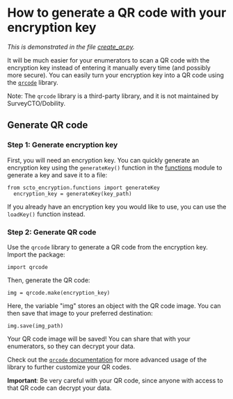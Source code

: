 # How to generate a QR code with your encryption key

*This is demonstrated in the file [create_qr.py](../source/create_qr.py).*

It will be much easier for your enumerators to scan a QR code with the encryption key instead of entering it manually every time (and possibly more secure). You can easily turn your encryption key into a QR code using the [`qrcode`](https://pypi.org/project/qrcode/) library.

Note: The `qrcode` library is a third-party library, and it is not maintained by SurveyCTO/Dobility.

## Generate QR code

### Step 1: Generate encryption key

First, you will need an encryption key. You can quickly generate an encryption key using the `generateKey()` function in the [functions](functions.md) module to generate a key and save it to a file:

```
from scto_encryption.functions import generateKey
  encryption_key = generateKey(key_path)
```

If you already have an encryption key you would like to use, you can use the `loadKey()` function instead.

### Step 2: Generate QR code

Use the `qrcode` library to generate a QR code from the encryption key. Import the package:

    import qrcode

Then, generate the QR code:

    img = qrcode.make(encryption_key)

Here, the variable "img" stores an object with the QR code image. You can then save that image to your preferred destination:

    img.save(img_path)

Your QR code image will be saved! You can share that with your enumerators, so they can decrypt your data.

Check out the [`qrcode` documentation](https://pypi.org/project/qrcode/) for more advanced usage of the library to further customize your QR codes.

**Important**: Be very careful with your QR code, since anyone with access to that QR code can decrypt your data.
